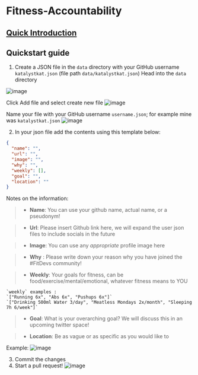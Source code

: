 # Fitness-Accountability

## [Quick Introduction](https://fitdevs-withkat.github.io/Support/landing_page/)

## Quickstart guide

1. Create a JSON file in the `data` directory with your GitHub username `katalystkat.json` (file path `data/katalystkat.json`)
Head into the `data` directory

![image](https://user-images.githubusercontent.com/96984912/180663307-8c822155-34f8-43b0-b59b-cfa62d454833.png)

Click Add file and select create new file
![image](https://user-images.githubusercontent.com/96984912/180663341-e049e7ad-39fc-421d-bdda-f8545ebbde8d.png)

Name your file with your GitHub username `username.json`; for example mine was `katalystkat.json`
![image](https://user-images.githubusercontent.com/96984912/180663362-77216c56-6252-4767-850e-949191dd5043.png)


2. In your json file add the contents using this template below:

```json
{
  "name": "",
  "url": "",
  "image": "",
  "why": "",
  "weekly": [],
  "goal": "",
  "location": ""
}
```
Notes on the information: 

 > * **Name**: You can use your github name, actual name, or a pseudonym! 


 > * **Url**: Please insert Github link here, we will expand the user json files to include socials in the future


 > * **Image**: You can use any *appropriate* profile image here


 > * **Why** : Please write down your reason why you have joined the #FitDevs community!


 > * **Weekly**: Your goals for fitness, can be food/exercise/mental/emotional, whatever fitness means to YOU 


```
`weekly` examples :
`["Running 6x", "Abs 6x", "Pushups 6x"]`
`["Drinking 500ml Water 3/day", "Meatless Mondays 2x/month", "Sleeping 7h 6/week"]`
```

  > * **Goal**: What is your overarching goal? We will discuss this in an upcoming twitter space! 


  > * **Location**: Be as vague or as specific as you would like to
  
Example: ![image](https://user-images.githubusercontent.com/96984912/180859482-a59aa1a7-2df6-4900-9ad5-201667205c50.png)

3. Commit the changes
4. Start a pull request!
![image](https://user-images.githubusercontent.com/96984912/180663849-b0587045-0522-4046-9131-07915e0bbcf1.png)
